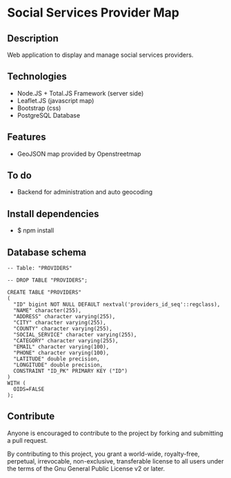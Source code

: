 # Social Services Provider Map 

## Description

Web application to display and manage social services providers. 

## Technologies
- Node.JS + Total.JS Framework (server side)
- Leaflet.JS (javascript map)
- Bootstrap (css)
- PostgreSQL Database
 
## Features
 - GeoJSON map provided by Openstreetmap

## To do
- Backend for administration and auto geocoding 

## Install dependencies

- $ npm install

## Database schema

```
-- Table: "PROVIDERS"

-- DROP TABLE "PROVIDERS";

CREATE TABLE "PROVIDERS"
(
  "ID" bigint NOT NULL DEFAULT nextval('providers_id_seq'::regclass),
  "NAME" character(255),
  "ADDRESS" character varying(255),
  "CITY" character varying(255),
  "COUNTY" character varying(255),
  "SOCIAL_SERVICE" character varying(255),
  "CATEGORY" character varying(255),
  "EMAIL" character varying(100),
  "PHONE" character varying(100),
  "LATITUDE" double precision,
  "LONGITUDE" double precision,
  CONSTRAINT "ID_PK" PRIMARY KEY ("ID")
)
WITH (
  OIDS=FALSE
);
```

## Contribute
Anyone is encouraged to contribute to the project by forking and submitting a pull request.

By contributing to this project, you grant a world-wide, royalty-free, perpetual, irrevocable, non-exclusive, transferable license to all users under the terms of the Gnu General Public License v2 or later.
